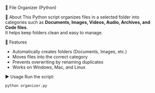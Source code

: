 📂 File Organizer (Python)

📌 About
This Python script organizes files in a selected folder into categories such as **Documents, Images, Videos, Audio, Archives, and Code files**.  
It helps keep folders clean and easy to manage.

🚀 Features
- Automatically creates folders (Documents, Images, etc.)
- Moves files into the correct category
- Prevents overwriting by renaming duplicates
- Works on Windows, Mac, and Linux

 ▶️ Usage
Run the script:
```bash
python organizer.py

